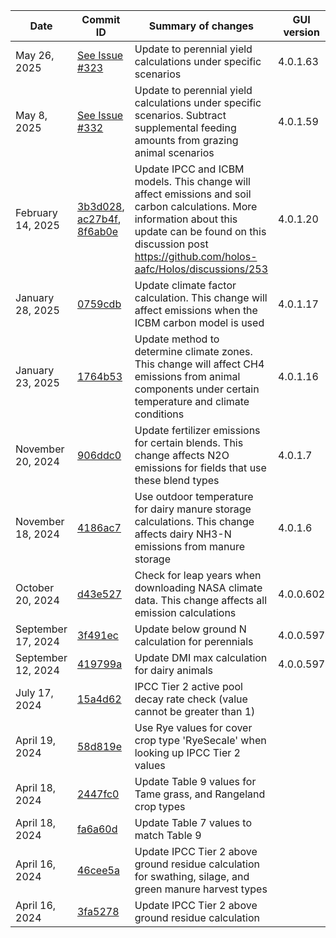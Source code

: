 | Date | Commit ID | Summary of changes | GUI version |
| -------- | ------- | ------- | ------- |
| May 26, 2025 | [See Issue #323](https://github.com/holos-aafc/Holos/issues/323) | Update to perennial yield calculations under specific scenarios | 4.0.1.63 
| May 8, 2025 | [See Issue #332](https://github.com/holos-aafc/Holos/issues/332) | Update to perennial yield calculations under specific scenarios. Subtract supplemental feeding amounts from grazing animal scenarios | 4.0.1.59 
| February 14, 2025 | [3b3d028](https://github.com/holos-aafc/Holos/commit/2aad31804071235e6cce12d1cff890a233b3d028), [ac27b4f](https://github.com/holos-aafc/Holos/commit/e85d134e32318c8f83a8ea58321b92613ac27b4f), [8f6ab0e](https://github.com/holos-aafc/Holos/commit/8813a935b22eff22f9bf5d9d6377b39398f6ab0e) | Update IPCC and ICBM models. This change will affect emissions and soil carbon calculations. More information about this update can be found on this discussion post https://github.com/holos-aafc/Holos/discussions/253 | 4.0.1.20 | 
| January 28, 2025 | [0759cdb](https://github.com/holos-aafc/Holos/commit/f184abb9830c4a3aa789f11656e1a2e450759cdb) | Update climate factor calculation. This change will affect emissions when the ICBM carbon model is used | 4.0.1.17 | 
| January 23, 2025 | [1764b53](https://github.com/holos-aafc/Holos/commit/e6e79c3185b68999eaea1e68dbf77c89d1764b53) | Update method to determine climate zones. This change will affect CH4 emissions from animal components under certain temperature and climate conditions | 4.0.1.16 | 
| November 20, 2024 | [906ddc0](https://github.com/holos-aafc/Holos/pull/208/commits/906ddc0fb3f66bf7aa3c474f663f19653811af86) | Update fertilizer emissions for certain blends. This change affects N2O emissions for fields that use these blend types | 4.0.1.7 | 
| November 18, 2024 | [4186ac7](https://github.com/holos-aafc/Holos/commit/4186ac7f3e851db8f7ff73ebdd6e244d5a714d74) | Use outdoor temperature for dairy manure storage calculations. This change affects dairy NH3-N emissions from manure storage | 4.0.1.6 | 
| October 20, 2024 | [d43e527](https://github.com/holos-aafc/Holos/commit/d43e5273514f39b9a7a35277a6731e30dcbb5c2d) | Check for leap years when downloading NASA climate data. This change affects all emission calculations | 4.0.0.602 | 
| September 17, 2024 | [3f491ec](https://github.com/holos-aafc/Holos/commit/3f491ec246f287a9d7cdeee15f1cd4e8ee2e84d7) | Update below ground N calculation for perennials | 4.0.0.597 | 
| September 12, 2024 | [419799a](https://github.com/holos-aafc/Holos/commit/419799ae1dc1ae4eedb3e6019d32f84f3fab3708) | Update DMI max calculation for dairy animals | 4.0.0.597 |
| July 17, 2024 | [15a4d62](https://github.com/holos-aafc/Holos/commit/15a4d6237226b86242c4d2a1899de8939022c8fd) | IPCC Tier 2 active pool decay rate check (value cannot be greater than 1) ||
| April 19, 2024 | [58d819e](https://github.com/holos-aafc/Holos/commit/58d819e6275ec9fa8ed40f5a3d759c3e521f225f) | Use Rye values for cover crop type 'RyeSecale' when looking up IPCC Tier 2 values ||
| April 18, 2024 | [2447fc0](https://github.com/holos-aafc/Holos/commit/2447fc0f16a37a7a7dcdcc55b516a2f466a4a08f) | Update Table 9 values for Tame grass, and Rangeland crop types ||
| April 18, 2024 | [fa6a60d](https://github.com/holos-aafc/Holos/commit/fa6a60deff7174f964ce56e76410221e8005f427) | Update Table 7 values to match Table 9 ||
| April 16, 2024 | [46cee5a](https://github.com/holos-aafc/Holos/commit/46cee5aa16e17311cdf87a652374dd1b50b2866f) | Update IPCC Tier 2 above ground residue calculation for swathing, silage, and green manure harvest types ||
| April 16, 2024 | [3fa5278](https://github.com/holos-aafc/Holos/commit/3fa527894e1e805b190a2480be8decf687d05b27) | Update IPCC Tier 2 above ground residue calculation ||
